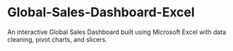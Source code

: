 # Global-Sales-Dashboard-Excel
An interactive Global Sales Dashboard built using Microsoft Excel with data cleaning, pivot charts, and slicers.
